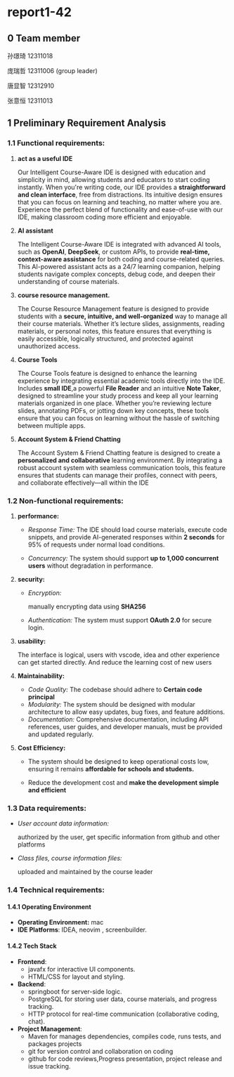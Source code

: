 # report1-42

## 0 Team member

孙璟琦 12311018

庞瑞哲 12311006 (group leader)

唐显智 12312910

张意恒 12311013

## 1 Preliminary Requirement Analysis

### 1.1 Functional requirements:

1. **act as a useful IDE**

   Our Intelligent Course-Aware IDE is designed with education and simplicity in mind, allowing students and educators to start coding instantly. When you're writing code, our IDE provides a **straightforward and clean interface**, free from distractions. Its intuitive design ensures that you can focus on learning and teaching, no matter where you are. Experience the perfect blend of functionality and ease-of-use with our IDE, making classroom coding more efficient and enjoyable. 

2. **AI assistant**

   The Intelligent Course-Aware IDE is integrated with advanced AI tools, such as **OpenAI**, **DeepSeek**, or custom APIs, to provide **real-time, context-aware assistance** for both coding and course-related queries. This AI-powered assistant acts as a 24/7 learning companion, helping students navigate complex concepts, debug code, and deepen their understanding of course materials. 

3. **course resource management.**

   The Course Resource Management feature is designed to provide students with a **secure, intuitive, and well-organized** way to manage all their course materials. Whether it’s lecture slides, assignments, reading materials, or personal notes, this feature ensures that everything is easily accessible, logically structured, and protected against unauthorized access.

4. **Course Tools**

   The Course Tools feature is designed to enhance the learning experience by integrating essential academic tools directly into the IDE. Includes **small IDE**,a powerful **File Reader** and an intuitive **Note Taker**, designed to streamline your study process and keep all your learning materials organized in one place. Whether you’re reviewing lecture slides, annotating PDFs, or jotting down key concepts, these tools ensure that you can focus on learning without the hassle of switching between multiple apps.

5. **Account System & Friend Chatting**

   The Account System & Friend Chatting feature is designed to create a **personalized and collaborative** learning environment. By integrating a robust account system with seamless communication tools, this feature ensures that students can manage their profiles, connect with peers, and collaborate effectively—all within the IDE

   

   

### 1.2 Non-functional requirements:

1. **performance:**

   - *Response Time:*
     The IDE should load course materials, execute code snippets, and provide AI-generated responses within **2 seconds** for 95% of requests under normal load conditions.

   - *Concurrency:*
     The system should support **up to 1,000 concurrent users** without degradation in performance.

2. **security:**

   - *Encryption:*

     manually encrypting data using **SHA256**

   - *Authentication:*
     The system must support **OAuth 2.0** for secure login.

3. **usability:**

   The interface is logical, users with vscode, idea and other experience can get started directly. And reduce the learning cost of new users

4. **Maintainability:**

   - *Code Quality:*
     The codebase should adhere to **Certain code principal**
   - *Modularity:*
     The system should be designed with modular architecture to allow easy updates, bug fixes, and feature additions.
   - *Documentation:*
     Comprehensive documentation, including API references, user guides, and developer manuals, must be provided and updated regularly.

5. **Cost Efficiency:**

   - The system should be designed to keep operational costs low, ensuring it remains **affordable for schools and students.**

   - Reduce the development cost and **make the development simple and efficient**



### 1.3 Data requirements:

- *User account data information:* 

  authorized by the user, get specific information from github and other platforms

- *Class files, course information files:* 

  uploaded and maintained by the course leader



### 1.4 Technical requirements:

#### 1.4.1 Operating Environment

- **Operating Environment:** mac
- **IDE Platforms**: IDEA, neovim , screenbuilder.

#### 1.4.2 Tech Stack

- **Frontend**:
  - javafx for interactive UI components.
  - HTML/CSS for layout and styling.
- **Backend**:
  - springboot for server-side logic.
  - PostgreSQL for storing user data, course materials, and progress tracking.
  - HTTP protocol for real-time communication (collaborative coding, chat).
- **Project Management**:
  - Maven for manages dependencies, compiles code, runs tests, and packages projects
  - git for version control and collaboration on coding
  - github for code reviews,Progress presentation, project release and issue tracking.

















